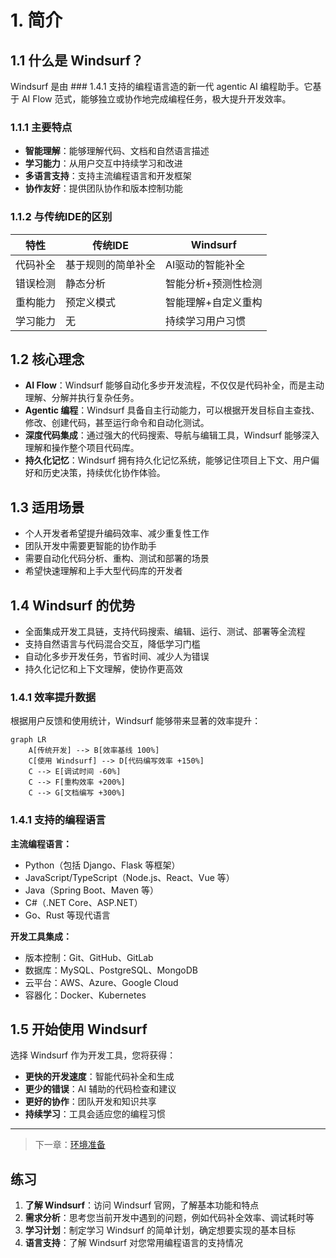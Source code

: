 # 1. 简介

## 1.1 什么是 Windsurf？

Windsurf 是由 ### 1.4.1 支持的编程语言造的新一代 agentic AI 编程助手。它基于 AI Flow 范式，能够独立或协作地完成编程任务，极大提升开发效率。

### 1.1.1 主要特点

- **智能理解**：能够理解代码、文档和自然语言描述
- **学习能力**：从用户交互中持续学习和改进
- **多语言支持**：支持主流编程语言和开发框架
- **协作友好**：提供团队协作和版本控制功能

### 1.1.2 与传统IDE的区别

| 特性 | 传统IDE | Windsurf |
|------|---------|----------|
| 代码补全 | 基于规则的简单补全 | AI驱动的智能补全 |
| 错误检测 | 静态分析 | 智能分析+预测性检测 |
| 重构能力 | 预定义模式 | 智能理解+自定义重构 |
| 学习能力 | 无 | 持续学习用户习惯 |

## 1.2 核心理念

- **AI Flow**：Windsurf 能够自动化多步开发流程，不仅仅是代码补全，而是主动理解、分解并执行复杂任务。
- **Agentic 编程**：Windsurf 具备自主行动能力，可以根据开发目标自主查找、修改、创建代码，甚至运行命令和自动化测试。
- **深度代码集成**：通过强大的代码搜索、导航与编辑工具，Windsurf 能够深入理解和操作整个项目代码库。
- **持久化记忆**：Windsurf 拥有持久化记忆系统，能够记住项目上下文、用户偏好和历史决策，持续优化协作体验。

## 1.3 适用场景

- 个人开发者希望提升编码效率、减少重复性工作
- 团队开发中需要更智能的协作助手
- 需要自动化代码分析、重构、测试和部署的场景
- 希望快速理解和上手大型代码库的开发者

## 1.4 Windsurf 的优势

- 全面集成开发工具链，支持代码搜索、编辑、运行、测试、部署等全流程
- 支持自然语言与代码混合交互，降低学习门槛
- 自动化多步开发任务，节省时间、减少人为错误
- 持久化记忆和上下文理解，使协作更高效

### 1.4.1 效率提升数据

根据用户反馈和使用统计，Windsurf 能够带来显著的效率提升：

```mermaid
graph LR
    A[传统开发] --> B[效率基线 100%]
    C[使用 Windsurf] --> D[代码编写效率 +150%]
    C --> E[调试时间 -60%]
    C --> F[重构效率 +200%]
    C --> G[文档编写 +300%]
```

### 1.4.1 支持的编程语言

**主流编程语言：**

- Python（包括 Django、Flask 等框架）
- JavaScript/TypeScript（Node.js、React、Vue 等）
- Java（Spring Boot、Maven 等）
- C#（.NET Core、ASP.NET）
- Go、Rust 等现代语言

**开发工具集成：**

- 版本控制：Git、GitHub、GitLab
- 数据库：MySQL、PostgreSQL、MongoDB
- 云平台：AWS、Azure、Google Cloud
- 容器化：Docker、Kubernetes

## 1.5 开始使用 Windsurf

选择 Windsurf 作为开发工具，您将获得：

- **更快的开发速度**：智能代码补全和生成
- **更少的错误**：AI 辅助的代码检查和建议
- **更好的协作**：团队开发和知识共享
- **持续学习**：工具会适应您的编程习惯

---

> 下一章：[环境准备](./2-环境准备.md)

## 练习

1. **了解 Windsurf**：访问 Windsurf 官网，了解基本功能和特点
2. **需求分析**：思考您当前开发中遇到的问题，例如代码补全效率、调试耗时等
3. **学习计划**：制定学习 Windsurf 的简单计划，确定想要实现的基本目标
4. **语言支持**：了解 Windsurf 对您常用编程语言的支持情况